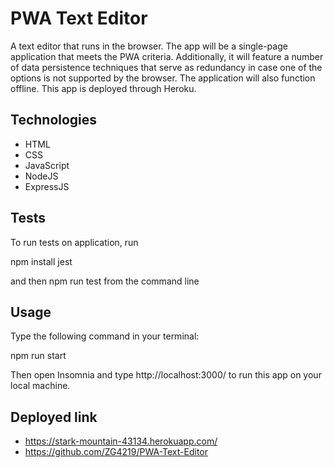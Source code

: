 # PWA Text Editor 
 A text editor that runs in the browser. The app will be a single-page application that meets the PWA criteria. Additionally, it will feature a number of data persistence techniques that serve as redundancy in case one of the options is not supported by the browser. The application will also function offline. This app is deployed through Heroku.

 ## Technologies

 - HTML
 - CSS
 - JavaScript
 - NodeJS
 - ExpressJS

 ## Tests

 To run tests on application, run
 
 npm install jest

 and then npm run test from the command line

 ## Usage

 Type the following command in your terminal:

 npm run start

 Then open Insomnia and type http://localhost:3000/ to run this app on your local machine.

 ## Deployed link

 - https://stark-mountain-43134.herokuapp.com/
 - https://github.com/ZG4219/PWA-Text-Editor

